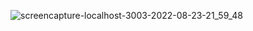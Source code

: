 ![screencapture-localhost-3003-2022-08-23-21_59_48](https://user-images.githubusercontent.com/76200523/186259678-2b51ebe9-c579-467d-8f22-34b0edb24231.png)
